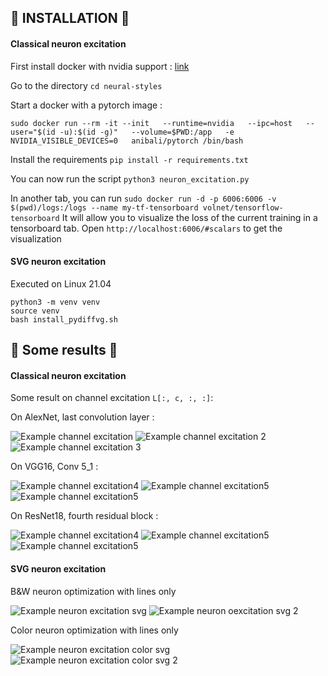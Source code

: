 ## :wrench: INSTALLATION :wrench:

#### Classical neuron excitation
First install docker with nvidia support : [link](https://github.com/NVIDIA/nvidia-docker)

Go to the directory 
`cd neural-styles`

Start a docker with a pytorch image :

`sudo docker run --rm -it --init   --runtime=nvidia   --ipc=host   --user="$(id -u):$(id -g)"   --volume=$PWD:/app   -e NVIDIA_VISIBLE_DEVICES=0   anibali/pytorch /bin/bash`

Install the requirements
`pip install -r requirements.txt`

You can now run the script
`python3 neuron_excitation.py`

In another tab, you can run
`sudo docker run -d -p 6006:6006 -v $(pwd)/logs:/logs --name my-tf-tensorboard volnet/tensorflow-tensorboard`
It will allow you to visualize the loss of the current training in a tensorboard tab. Open `http://localhost:6006/#scalars` to get the visualization


#### SVG neuron excitation
Executed on Linux 21.04
```
python3 -m venv venv
source venv
bash install_pydiffvg.sh
```


## :gem: Some results :gem:

#### Classical neuron excitation
Some result on channel excitation `L[:, c, :, :]`: 

On AlexNet, last convolution layer : 

![Example channel excitation](images/LayerExcitationLoss_alexnet_1_34_2048_0.0005.jpg)
![Example channel excitation 2](images/LayerExcitationLoss_alexnet_1_18_2048_0.0005.jpg)
![Example channel excitation 3](images/LayerExcitationLoss_alexnet_1_15_2048_0.0005.jpg)

On VGG16, Conv 5_1 : 

![Example channel excitation4](images/vgg16_conv_5_1-LayerExcitationLoss322+BatchDiversity-4-0.001-100-1024-0.jpg)
![Example channel excitation5](images/vgg16_conv_5_1-LayerExcitationLoss396+BatchDiversity-4-0.001-100-1024-3.jpg)
![Example channel excitation5](images/vgg16_conv_5_1-LayerExcitationLoss48+BatchDiversity-4-0.001-100-1024-3.jpg)

On ResNet18, fourth residual block : 

![Example channel excitation4](images/resnet18_3-LayerExcitationLoss2+BatchDiversity-4-0.001-100-1024-2.jpg)
![Example channel excitation5](images/resnet18_3-LayerExcitationLoss69+BatchDiversity-4-0.001-100-1024-3.jpg)
![Example channel excitation5](images/resnet18_3-LayerExcitationLoss70+BatchDiversity-4-0.001-100-1024-1.jpg)


#### SVG neuron excitation

B&W neuron optimization with lines only

![Example neuron excitation svg](images/svg_neur_exc/result_n_paths200_im_size224_n_steps500_layer_nameVGGLayers.Conv4_3_layer_index1.svg)
![Example neuron oexcitation svg 2](images/svg_neur_exc/result_n_paths200_im_size224_n_steps500_layer_nameVGGLayers.Conv4_3_layer_index2.svg)


Color neuron optimization with lines only

![Example neuron excitation color svg](images/result_n_paths400_im_size224_n_steps1500_layer_nameVGGLayers.Conv4_3_layer_index5.svg)
![Example neuron excitation color svg 2](
images/result_n_paths400_im_size224_n_steps1500_layer_nameVGGLayers.Conv4_3_layer_index2.svg)



